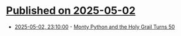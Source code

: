 # [Published on 2025-05-02](index.md)

* [2025-05-02, 23:10:00](https://soylentnews.org/article.pl?sid=25/05/02/064235&from=rss) - [Monty Python and the Holy Grail Turns 50](https://soylentnews.org/article.pl?sid=25/05/02/064235&from=rss)

